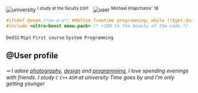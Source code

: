 <!--[![Spotify](https://spotify-github-readme.vercel.app/api/spotify)](https://open.spotify.com/collection/tracks)-->
#### <p align="left" dir="auto">
  ![university](https://psv4.userapi.com/c534536/u354403795/docs/d23/8754cd07a253/study.png?extra=NIolMMr9QAsVH95bKH1eGrwkPAkyLBbbsisDBLnqetcNcWrXp5BHIuzXLLnVkxQ3cYg-k34O17XDV__4gBffdBKSlUcTnti9jHhrMGZjByoZ_MxLnzqxH-e6YTerYotlPpjRumuYX8pvMhNSH_COqsA-)
  <sup>I study at the faculty ` DIHT `</sup> &nbsp;
  ![user](https://psv4.userapi.com/c237031/u354403795/docs/d31/b8dc0aaf5db7/user.png?extra=7d93OVSGHhWzNdfdgto3fA_nHb2by9cmGWGgARFGhUN9NxD9k6fIuq_2nd0MucyYtu6c7w3KSN9D43HmoBldO9cm6UPeHlK03omWnK6DrCoUjhPPF8TIu82DGA6r8YNyz_-T9FDYW8PfHG5yXYXXVlRu)
  <sup> Michael Krapchatov' 18</sup><p>
  
```C
#ifndef @exam /*no-o-o*/ #define freetime programming; while (!$get.dark & !$friends->are.calling) {~write-programs;}
#include <ultra-boost meow.pack> /* +100 to the beauty of the code.*/
```
  
`Ded32` `Mipt` `First course` `System Programming`
  
## @User profile
###### ➖ I adore [photography](), [design]() and [programming](), I love spending evenings with friends. I study `C` `C++` `ASM`  at university Time goes by and I'm only getting younger

